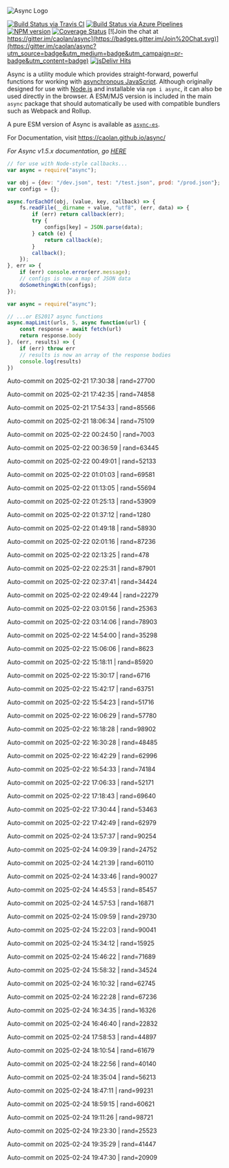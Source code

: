 ![Async Logo](https://raw.githubusercontent.com/caolan/async/master/logo/async-logo_readme.jpg)

[![Build Status via Travis CI](https://travis-ci.org/caolan/async.svg?branch=master)](https://travis-ci.org/caolan/async)
[![Build Status via Azure Pipelines](https://dev.azure.com/caolanmcmahon/async/_apis/build/status/caolan.async?branchName=master)](https://dev.azure.com/caolanmcmahon/async/_build/latest?definitionId=1&branchName=master)
[![NPM version](https://img.shields.io/npm/v/async.svg)](https://www.npmjs.com/package/async)
[![Coverage Status](https://coveralls.io/repos/caolan/async/badge.svg?branch=master)](https://coveralls.io/r/caolan/async?branch=master)
[![Join the chat at https://gitter.im/caolan/async](https://badges.gitter.im/Join%20Chat.svg)](https://gitter.im/caolan/async?utm_source=badge&utm_medium=badge&utm_campaign=pr-badge&utm_content=badge)
[![jsDelivr Hits](https://data.jsdelivr.com/v1/package/npm/async/badge?style=rounded)](https://www.jsdelivr.com/package/npm/async)

<!--
|Linux|Windows|MacOS|
|-|-|-|
|[![Linux Build Status](https://dev.azure.com/caolanmcmahon/async/_apis/build/status/caolan.async?branchName=master&jobName=Linux&configuration=Linux%20node_10_x)](https://dev.azure.com/caolanmcmahon/async/_build/latest?definitionId=1&branchName=master) | [![Windows Build Status](https://dev.azure.com/caolanmcmahon/async/_apis/build/status/caolan.async?branchName=master&jobName=Windows&configuration=Windows%20node_10_x)](https://dev.azure.com/caolanmcmahon/async/_build/latest?definitionId=1&branchName=master) | [![MacOS Build Status](https://dev.azure.com/caolanmcmahon/async/_apis/build/status/caolan.async?branchName=master&jobName=OSX&configuration=OSX%20node_10_x)](https://dev.azure.com/caolanmcmahon/async/_build/latest?definitionId=1&branchName=master)| -->

Async is a utility module which provides straight-forward, powerful functions for working with [asynchronous JavaScript](http://caolan.github.io/async/v3/global.html). Although originally designed for use with [Node.js](https://nodejs.org/) and installable via `npm i async`, it can also be used directly in the browser.  A ESM/MJS version is included in the main `async` package that should automatically be used with compatible bundlers such as Webpack and Rollup.

A pure ESM version of Async is available as [`async-es`](https://www.npmjs.com/package/async-es).

For Documentation, visit <https://caolan.github.io/async/>

*For Async v1.5.x documentation, go [HERE](https://github.com/caolan/async/blob/v1.5.2/README.md)*


```javascript
// for use with Node-style callbacks...
var async = require("async");

var obj = {dev: "/dev.json", test: "/test.json", prod: "/prod.json"};
var configs = {};

async.forEachOf(obj, (value, key, callback) => {
    fs.readFile(__dirname + value, "utf8", (err, data) => {
        if (err) return callback(err);
        try {
            configs[key] = JSON.parse(data);
        } catch (e) {
            return callback(e);
        }
        callback();
    });
}, err => {
    if (err) console.error(err.message);
    // configs is now a map of JSON data
    doSomethingWith(configs);
});
```

```javascript
var async = require("async");

// ...or ES2017 async functions
async.mapLimit(urls, 5, async function(url) {
    const response = await fetch(url)
    return response.body
}, (err, results) => {
    if (err) throw err
    // results is now an array of the response bodies
    console.log(results)
})
```

Auto-commit on 2025-02-21 17:30:38 | rand=27700

Auto-commit on 2025-02-21 17:42:35 | rand=74858

Auto-commit on 2025-02-21 17:54:33 | rand=85566

Auto-commit on 2025-02-21 18:06:34 | rand=75109

Auto-commit on 2025-02-22 00:24:50 | rand=7003

Auto-commit on 2025-02-22 00:36:59 | rand=63445

Auto-commit on 2025-02-22 00:49:01 | rand=52133

Auto-commit on 2025-02-22 01:01:03 | rand=69581

Auto-commit on 2025-02-22 01:13:05 | rand=55694

Auto-commit on 2025-02-22 01:25:13 | rand=53909

Auto-commit on 2025-02-22 01:37:12 | rand=1280

Auto-commit on 2025-02-22 01:49:18 | rand=58930

Auto-commit on 2025-02-22 02:01:16 | rand=87236

Auto-commit on 2025-02-22 02:13:25 | rand=478

Auto-commit on 2025-02-22 02:25:31 | rand=87901

Auto-commit on 2025-02-22 02:37:41 | rand=34424

Auto-commit on 2025-02-22 02:49:44 | rand=22279

Auto-commit on 2025-02-22 03:01:56 | rand=25363

Auto-commit on 2025-02-22 03:14:06 | rand=78903

Auto-commit on 2025-02-22 14:54:00 | rand=35298

Auto-commit on 2025-02-22 15:06:06 | rand=8623

Auto-commit on 2025-02-22 15:18:11 | rand=85920

Auto-commit on 2025-02-22 15:30:17 | rand=6716

Auto-commit on 2025-02-22 15:42:17 | rand=63751

Auto-commit on 2025-02-22 15:54:23 | rand=51716

Auto-commit on 2025-02-22 16:06:29 | rand=57780

Auto-commit on 2025-02-22 16:18:28 | rand=98902

Auto-commit on 2025-02-22 16:30:28 | rand=48485

Auto-commit on 2025-02-22 16:42:29 | rand=62996

Auto-commit on 2025-02-22 16:54:33 | rand=74184

Auto-commit on 2025-02-22 17:06:33 | rand=52171

Auto-commit on 2025-02-22 17:18:43 | rand=69640

Auto-commit on 2025-02-22 17:30:44 | rand=53463

Auto-commit on 2025-02-22 17:42:49 | rand=62979

Auto-commit on 2025-02-24 13:57:37 | rand=90254

Auto-commit on 2025-02-24 14:09:39 | rand=24752

Auto-commit on 2025-02-24 14:21:39 | rand=60110

Auto-commit on 2025-02-24 14:33:46 | rand=90027

Auto-commit on 2025-02-24 14:45:53 | rand=85457

Auto-commit on 2025-02-24 14:57:53 | rand=16871

Auto-commit on 2025-02-24 15:09:59 | rand=29730

Auto-commit on 2025-02-24 15:22:03 | rand=90041

Auto-commit on 2025-02-24 15:34:12 | rand=15925

Auto-commit on 2025-02-24 15:46:22 | rand=71689

Auto-commit on 2025-02-24 15:58:32 | rand=34524

Auto-commit on 2025-02-24 16:10:32 | rand=62745

Auto-commit on 2025-02-24 16:22:28 | rand=67236

Auto-commit on 2025-02-24 16:34:35 | rand=16326

Auto-commit on 2025-02-24 16:46:40 | rand=22832

Auto-commit on 2025-02-24 17:58:53 | rand=44897

Auto-commit on 2025-02-24 18:10:54 | rand=61679

Auto-commit on 2025-02-24 18:22:56 | rand=40140

Auto-commit on 2025-02-24 18:35:04 | rand=56213

Auto-commit on 2025-02-24 18:47:11 | rand=99231

Auto-commit on 2025-02-24 18:59:15 | rand=60621

Auto-commit on 2025-02-24 19:11:26 | rand=98721

Auto-commit on 2025-02-24 19:23:30 | rand=25523

Auto-commit on 2025-02-24 19:35:29 | rand=41447

Auto-commit on 2025-02-24 19:47:30 | rand=20909
